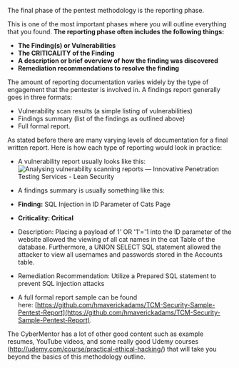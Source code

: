 The final phase of the pentest methodology is the reporting phase.

This is one of the most important phases where you will outline everything that you found. **The reporting phase often includes the following things:**

-   **The Finding(s) or Vulnerabilities**
-   **The CRITICALITY of the Finding**
-   **A description or brief overview of how the finding was discovered**
-   **Remediation recommendations to resolve the finding**

The amount of reporting documentation varies widely by the type of engagement that the pentester is involved in. A findings report generally goes in three formats:

-   Vulnerability scan results (a simple listing of vulnerabilities)
-   Findings summary (list of the findings as outlined above)
-   Full formal report.

As stated before there are many varying levels of documentation for a final written report. Here is how each type of reporting would look in practice:  

-   A vulnerability report usually looks like this: ![Analysing vulnerability scanning reports — Innovative Penetration Testing  Services - Lean Security](https://images.squarespace-cdn.com/content/v1/5516199be4b05ede7c57f94f/1446545768422-58BN3F2CNKLKMP22FHM4/ke17ZwdGBToddI8pDm48kJ510zKrPqMYDklP4IHY6ghZw-zPPgdn4jUwVcJE1ZvWQUxwkmyExglNqGp0IvTJZamWLI2zvYWH8K3-s_4yszcp2ryTI0HqTOaaUohrI8PIXMtOr48_aO8ZpATxJus3Zikh6e0Sdr9qHJBhZ3Dc8CI/Acunetix%2Bsample%2Breport.png)
-   A findings summary is usually something like this:

-   **Finding:** SQL Injection in ID Parameter of Cats Page
-   **Criticality: Critical**
-   Description: Placing a payload of 1' OR '1'='1 into the ID parameter of the website allowed the viewing of all cat names in the cat Table of the database. Furthermore, a UNION SELECT SQL statement allowed the attacker to view all usernames and passwords stored in the Accounts table. 
-   Remediation Recommendation: Utilize a Prepared SQL statement to prevent SQL injection attacks

  

-   A full formal report sample can be found here: [https://github.com/hmaverickadams/TCM-Security-Sample-Pentest-Report](https://github.com/hmaverickadams/TCM-Security-Sample-Pentest-Report).

  
The CyberMentor has a lot of other good content such as example resumes, YouTube videos, and some really good Udemy courses (http://udemy.com/course/practical-ethical-hacking/) that will take you beyond the basics of this methodology outline.
